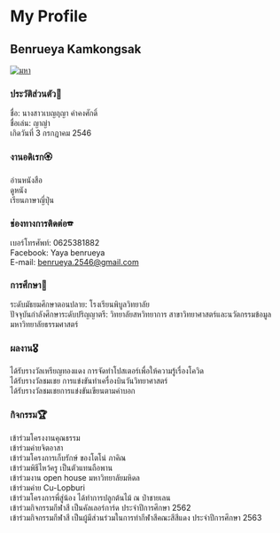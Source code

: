 # My Profile
## Benrueya Kamkongsak

[![มหา](https://user-images.githubusercontent.com/94453652/143547382-6607fc23-9d0d-4200-a995-7eee63655db2.jpg)](src)

### ประวัติส่วนตัว📝 
ชื่อ: นางสาวเบญฤญา คำคงศักดิ์ <br>
ชื่อเล่น: ญาญ่า <br>
เกิดวันที่ 3 กรกฎาคม 2546 <br>
### งานอดิเรก🏵
อ่านหนังสือ <br>
ดูหนัง <br>
เรียนภาษาญี่ปุ่น <br>
### ช่องทางการติดต่อ☎
เบอร์โทรศัพท์: 0625381882 <br>
Facebook: Yaya benrueya <br>
E-mail: benrueya.2546@gmail.com <br>
### การศึกษา📖
ระดับมัธยมศึกษาตอนปลาย: โรงเรียนพิบูลวิทยาลัย <br>
ปัจจุบันกำลังศึกษาระดับปริญญาตรี: วิทยาลัยสหวิทยาการ สาขาวิทยาศาสตร์และนวัตกรรมข้อมูล มหาวิทยาลัยธรรมศาสตร์ <br>
### ผลงาน🎖
ได้รับรางวัลเหรียญทองแดง การจัดทำโปสเตอร์เพื่อให้ความรู้เรื่องโควิด <br>
ได้รับรางวัลชมเชย การแข่งขันทำเครื่องบินวันวิทยาศาสตร์ <br>
ได้รับรางวัลชมเชยการแข่งขันเขียนตามคำบอก <br>
### กิจกรรม🏆
เข้าร่วมโครงงานคุณธรรม <br>
เข้าร่วมค่ายจิตอาสา <br>
เข้าร่วมโครงการเก็บรักษ์ ของโตโน่ ภาคิณ <br>
เข้าร่วมพิธีไหว้ครู เป็นตัวแทนถือพาน <br>
เข้าร่วมงาน open house มหาวิทยาลัยมหิดล <br>
เข้าร่วมค่าย Cu-Lopburi <br>
เข้าร่วมโครงการพี่สู่น้อง ได้ทำการปลูกต้นไม้ ณ ป่าชายเลน <br>
เข้าร่วมกิจกรรมกีฬาสี เป็นคัลเลอร์การ์ด ประจำปีการศึกษา 2562 <br>
เข้าร่วมกิจกรรมกีฬาสี เป็นผู้มีส่วนร่วมในการทำกีฬาสีคณะสีสีแดง ประจำปีการศึกษา 2563 <br>
